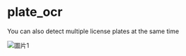 # plate_ocr


You can also detect multiple license plates at the same time

![圖片1](https://user-images.githubusercontent.com/81170911/122159978-bcf28900-cea1-11eb-9be9-bdadd737f114.png)

